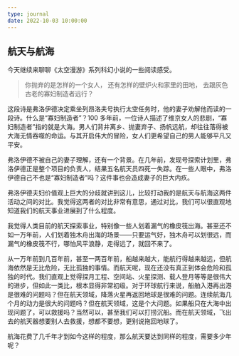 ```yaml
---
type: journal
date: 2022-10-03 10:00:00
---
```


## 航天与航海

今天继续来聊聊《太空漫游》系列科幻小说的一些阅读感受。

> 你抛弃的是怎样的一个女人， 还有怎样的壁炉火和家里的田地， 去跟灰色古老的寡妇制造者远行？

这段诗是弗洛伊德决定乘坐列昂洛夫号执行太空任务时，他的妻子劝解他而读的一段诗。什么是“寡妇制造者”？100 多年前，一位诗人描述了维京女人的悲剧，“寡妇制造者”指的就是大海。男人们背井离乡、抛妻弃子、扬帆远航，却往往落得被大海无情吞噬的命运。与其开启伟大的冒险，女人们更希望自己的男人能够平凡又平安。

弗洛伊德不被自己的妻子理解，还有一个背景。在几年前，发现号探索计划里，弗洛伊德正是整个项目的负责人，结果五名航天员四死一失踪。在一些人眼中，弗洛伊德自己不也是“寡妇制造者”吗？这件事也会造成妻子的巨大内疚。

弗洛伊德夫妇价值观上巨大的分歧就讲到这儿，比较打动我的是航天与航海这两件活动之间的对比。我觉得这两者的对比非常有意思，通过对比，我们可以很直观地知道我们的航天事业进展到了什么程度。

我觉得人类目前的航天探索事业，特别像一些人划着漏气的橡皮筏出海。甚至还不如一万年前，人们划着独木舟出海的场景——只要运气好，独木舟可以划很远，而漏气的橡皮筏不行，哪怕风平浪静，走得远了，就回不来了。

从一万年前到几百年前，甚至一两百年前，船越来越大，能航行得越来越远，但航海依然是无比危险，无比孤独的事情。而航天呢，现在还没有真正到体会危险和孤独的时代。我们直观上觉得探月工程、空间站、火星探测、载人登月等等是很伟大的进步，但如此一类比，根本显得非常初级。对于环球航行来说，船舶入港再出港是很难的问题吗？但在航天领域，降落火星再返回地球是很难的问题。连续航海几个月的动力是很大的问题吗？但在航天领域，这是个大问题。如果船只在大海中出现问题了，可以救援吗？当然可以，甚至我们可以打捞沉船。而在航天领域，飞出去的航天器想要别人去救援，想都不要想，更别说拖回地球了。

航海花费了几千年才到如今这样的程度，那么航天要达到同样的程度，需要多少年呢？
